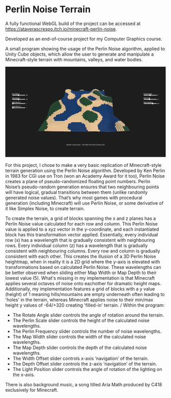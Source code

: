 # Perlin Noise Terrain
A fully functional WebGL build of the project can be accessed at https://ataverascrespo.itch.io/minecraft-perlin-noise. 

Developed as an end-of-course project for my Computer Graphics course. 

A small program showing the usage of the Perlin Noise algorithm, applied to Unity Cube objects, which allow the user to generate and manipulate a Minecraft-style terrain with mountains, valleys, and water bodies. 

![My Image](images/MainUI.jpg)

For this project, I chose to make a very basic replication of Minecraft-style terrain generation using the Perlin Noise algorithm. Developed by Ken Perlin in 1983 for CGI use on Tron (won an Academy Award for it too), Perlin Noise creates a plane of pseudo-randomized floating point numbers. Perlin Noise’s pseudo-random generation ensures that two neighbouring points will have logical, gradual transitions between them (unlike randomly generated noise values). That’s why most games with procedural generation (including Minecraft) will use Perlin Noise, or some derivative of it like Simplex Noise, to create terrain. 

To create the terrain, a grid of blocks spanning the x and z planes has a Perlin Noise value calculated for each row and column. This Perlin Noise value is applied to a xyz vector in the y-coordinate, and each instantiated block has this transformation vector applied. Essentially, every individual row (x) has a wavelength that is gradually consistent with neighbouring rows. Every individual column (z) has a wavelength that is gradually consistent with neighbouring columns. Every row and column is gradually consistent with each other.  This creates the illusion of a 3D Perlin Noise heightmap, when in reality it is a 2D grid where the y-axis is elevated with transformations based on calculated Perlin Noise. These wavelengths can be better observed when sliding either Map Width or Map Depth to their lowest value (5). What's missing in my implementation is that Minecraft applies several octaves of noise onto eachother for dramatic height maps. Additionally, my implementation features a grid of blocks with a y value (height) of 1 meaning hills/mountains are empty underneath often leading to 'holes' in the terrain, whereas Minecraft applies noise to their min/max height y values of -64/+320 creating 'filled-in' terrain. 
/
Within the program:
* The Rotate Angle slider controls the angle of rotation around the terrain.
* The Perlin Scale slider controls the height of the calculated noise wavelengths.
* The Perlin Frequency slider controls the number of noise wavelengths.
* The Map Width slider controls the width of the calculated noise wavelengths.
* The Map Depth slider controls the depth of the calculated noise wavelengths.
* The Width Offset slider controls x-axis ‘navigation’ of the terrain. 
* The Depth Offset slider controls the z-axis ‘navigation’ of the terrain. 
* The Light Position slider controls the angle of rotation of the lighting on the x-axis.

There is also background music, a song titled Aria Math produced by C418 exclusively for Minecraft.
